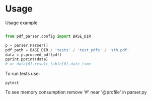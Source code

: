 # Usage

Usage example:
```python

from pdf_parser.config import BASE_DIR

p = parser.Parser()
pdf_path = BASE_DIR / 'tests' / 'test_pdfs' / 'sth.pdf'
data = p.proceed_pdf(pdf)
pprint.pprint(data)
# or data[0].result_table[0].date_time
```


To run tests use:
```
pytest
```

To see memory consumption remove '#' near '@profile' in parser.py